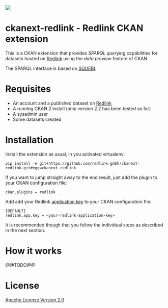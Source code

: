 <a href="http://redlink.co"><img src="http://redlink-gmbh.github.io/ckanext-redlink/images/banner.png" /></a>

ckanext-redlink - Redlink CKAN extension
===========================================================================

This is a CKAN extension that provides *SPARQL querying* capabilities for datasets
hosted on [Redlink](http://redlink.co) using the *data preview* feature of CKAN.

The SPARQL interface is based on [SQUEBI](https://github.com/tkurz/squebi).

Requisites
==========

* An account and a published dataset on [Redlink](https://my.redlink.io/)
* A running CKAN 2 install (only version 2.2 has been tested so far)
* A sysadmin user
* Some datasets created


Installation
============

Install the extension as usual, in you activated virtualenv:

    pip install -e git+https://github.com/redlink-gmbh/ckanext-redlink.git#egg=ckanext-redlink

If you want to jump straight away to the end result, just add the plugin to
your CKAN configuration file:

    ckan.plugins = redlink

Add add your Redlink [application key](http://dev.redlink.io/faq#get-key) to your CKAN configuration
file:

    [DEFAULT]
    redlink.app.key = <your-redlink-application-key>

It is recommended though that you follow the individual steps as described in
the next section.

How it works
============

@@TODO@@

License
=======

[Apache License Version 2.0](LICENSE.txt)
